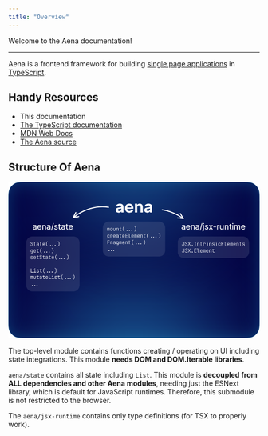 ```yaml
---
title: "Overview"
---
```


Welcome to the Aena documentation!

---

Aena is a frontend framework for building [single page applications](https://developer.mozilla.org/en-US/docs/Glossary/SPA) in [TypeScript](https://www.typescriptlang.org/).

## Handy Resources

- This documentation
- [The TypeScript documentation](https://www.typescriptlang.org/docs/)
- [MDN Web Docs](https://developer.mozilla.org/en-US/)
- [The Aena source](https://github.com/Trombecher/aena/src)

## Structure Of Aena

![Overview](overview.webp)

The top-level module contains functions creating / operating on UI including state integrations. This module **needs DOM and DOM.Iterable libraries**.

`aena/state` contains all state including `List`. This module is **decoupled from ALL dependencies and other Aena modules**, needing just the ESNext library, which is default for JavaScript runtimes. Therefore, this submodule is not restricted to the browser.

The `aena/jsx-runtime` contains only type definitions (for TSX to properly work).